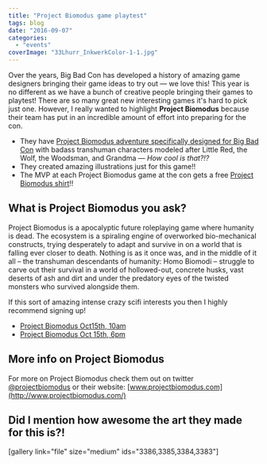 ```yaml
---
title: "Project Biomodus game playtest"
tags: blog
date: "2016-09-07"
categories: 
  - "events"
coverImage: "33Lhurr_InkwerkColor-1-1.jpg"
---
```


Over the years, Big Bad Con has developed a history of amazing game designers bringing their game ideas to try out — we love this! This year is no different as we have a bunch of creative people bringing their games to playtest! There are so many great new interesting games it's hard to pick just one. However, I really wanted to highlight **Project Biomodus** because their team has put in an incredible amount of effort into preparing for the con.

- They have [Project Biomodus adventure specifically designed for Big Bad Con](http://www.projectbiomodus.com/bigbadcon2016/) with badass transhuman characters modeled after Little Red, the Wolf, the Woodsman, and Grandma — _How cool is that?!?_
- They created amazing illustrations just for this game!!
- The MVP at each Project Biomodus game at the con gets a free [Project Biomodus shirt](http://www.designbyhumans.com/shop/ProjectBiomodus/)!!

## What is Project Biomodus you ask?

Project Biomodus is a apocalyptic future roleplaying game where humanity is dead. The ecosystem is a spiraling engine of overworked bio-mechanical constructs, trying desperately to adapt and survive in on a world that is falling ever closer to death. Nothing is as it once was, and in the middle of it all – the transhuman descendants of humanity: Homo Biomodi – struggle to carve out their survival in a world of hollowed-out, concrete husks, vast deserts of ash and dirt and under the predatory eyes of the twisted monsters who survived alongside them.

If this sort of amazing intense crazy scifi interests you then I highly recommend signing up!

- [Project Biomodus Oct15th, 10am](http://www.bigbadcon.com/events/project-biomodus/)
- [Project Biomodus Oct 15th, 6pm](http://www.bigbadcon.com/events/project-biomodus-2/)

## More info on Project Biomodus

For more on Project Biomodus check them out on twitter [@projectbiomodus](https://twitter.com/ProjectBiomodus) or their website: [www.projectbiomodus.com](http://www.projectbiomodus.com/)

## Did I mention how awesome the art they made for this is?!

\[gallery link="file" size="medium" ids="3386,3385,3384,3383"\]
